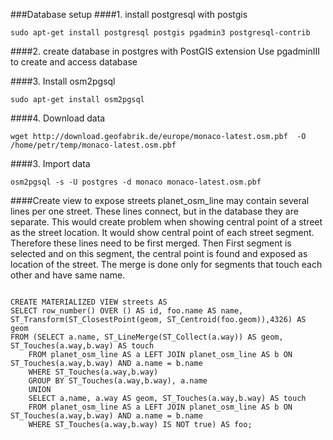 ###Database setup
####1. install postgresql with postgis
```
sudo apt-get install postgresql postgis pgadmin3 postgresql-contrib
```
####2. create database in postgres with PostGIS extension
Use pgadminIII to create and access database

####3. Install osm2pgsql
```
sudo apt-get install osm2pgsql
```
####4. Download data
```
wget http://download.geofabrik.de/europe/monaco-latest.osm.pbf  -O /home/petr/temp/monaco-latest.osm.pbf
```
####3. Import data
```
osm2pgsql -s -U postgres -d monaco monaco-latest.osm.pbf
```

####Create view to expose streets
planet_osm_line may contain several lines per one street. These lines connect, but in the database they are separate. This would create problem when showing central point of a street as the street location. It would show central point of each street segment.
Therefore these lines need to be first merged. Then First segment is selected and on this segment, the central point is found and exposed as location of the street. The merge is done only for segments that touch each other and have same name.
```

CREATE MATERIALIZED VIEW streets AS
SELECT row_number() OVER () AS id, foo.name AS name, ST_Transform(ST_ClosestPoint(geom, ST_Centroid(foo.geom)),4326) AS geom
FROM (SELECT a.name, ST_LineMerge(ST_Collect(a.way)) AS geom, ST_Touches(a.way,b.way) AS touch
	FROM planet_osm_line AS a LEFT JOIN planet_osm_line AS b ON ST_Touches(a.way,b.way) AND a.name = b.name 
	WHERE ST_Touches(a.way,b.way)
	GROUP BY ST_Touches(a.way,b.way), a.name
	UNION
	SELECT a.name, a.way AS geom, ST_Touches(a.way,b.way) AS touch
	FROM planet_osm_line AS a LEFT JOIN planet_osm_line AS b ON ST_Touches(a.way,b.way) AND a.name = b.name 
	WHERE ST_Touches(a.way,b.way) IS NOT true) AS foo;


```
